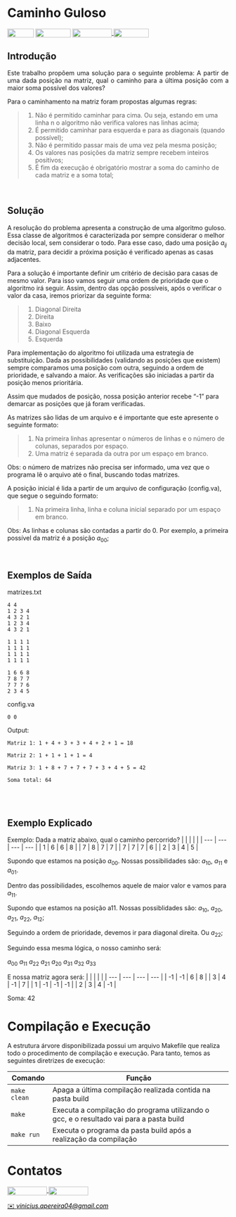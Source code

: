 # Caminho Guloso

<div style="display: inline-block;">
    <img align="center" height="20px" width="60px" src="https://img.shields.io/badge/C%2B%2B-00599C?style=for-the-badge&logo=c%2B%2B&logoColor=white"/> 
    <img align="center" height="20px" width="80px" src="https://img.shields.io/badge/Made%20for-VSCode-1f425f.svg"/> 
    <a href="https://github.com/mpiress/midpy/issues">
    <img align="center" height="20px" width="90px" src="https://img.shields.io/badge/contributions-welcome-brightgreen.svg?style=flat"/>
    <img align="center" height="20px" width="80px" src="https://badgen.net/badge/license/MIT/green"/>
</a> 
</div>

<p> </p>
<p> </p>

## Introdução

<p style="text-align: justify">
	Este trabalho propõem uma solução para o seguinte problema: A partir de uma dada posição na matriz, qual o caminho para a última posição com a maior soma possível dos valores?
</p>

<p style="text-align: justify">
	Para o caminhamento na matriz foram propostas algumas regras:
</p>

>1. Não é permitido caminhar para cima. Ou seja, estando em uma linha n o algoritmo não verifica valores nas linhas acima;
>2. É permitido caminhar para esquerda e para as diagonais (quando possível);
>3. Não é permitido passar mais de uma vez pela mesma posição;
>4. Os valores nas posições da matriz sempre recebem inteiros positivos;
>5. É fim da execução é obrigatório mostrar a soma do caminho de cada matriz e a soma total;

<br>

## Solução


A resolução do problema apresenta  a construção de uma algoritmo guloso. Essa classe de algoritmos é caracterizada por sempre considerar o melhor decisão local, sem considerar o todo. Para esse caso, dado uma posição 
$a_{ij}$ da matriz, para decidir a próxima posição é verificado apenas as casas adjacentes.

Para a solução é importante definir um critério de decisão para casas de mesmo valor. Para isso vamos seguir uma ordem de prioridade que o algoritmo irá seguir. Assim, dentro das opção possíveis, após o verificar o valor da casa, iremos priorizar da seguinte forma:

>1. Diagonal Direita
>2. Direita
>3. Baixo
>4. Diagonal Esquerda
>5. Esquerda

Para implementação do algoritmo foi utilizada uma estrategia de substituição. Dada as possibilidades (validando as posições que existem) sempre comparamos uma posição com outra, seguindo a ordem de prioridade, e salvando a maior. As verificações são iniciadas a partir da posição menos prioritária.

Assim que mudados de posição, nossa posição anterior recebe “-1” para demarcar as posições que já foram verificadas.

As matrizes são lidas de um arquivo e é importante que este apresente o seguinte formato:

>1. Na primeira linhas apresentar o números de linhas e o número de colunas, separados por espaço.
>2. Uma matriz é separada da outra por um espaço em branco.

Obs: o número de matrizes não precisa ser informado, uma vez que o programa lê o arquivo até o final, buscando todas matrizes.

A posição inicial é lida a partir de um arquivo de configuração (config.va), que segue o seguindo formato:

>1. Na primeira linha, linha e coluna inicial separado por um espaço em branco.

Obs: As linhas e colunas são contadas a partir do 0. Por exemplo, a primeira possível da matriz é a posição $a_{00}$;

<br>

## Exemplos de Saída

matrizes.txt

```
4 4
1 2 3 4
4 3 2 1
1 2 3 4
4 3 2 1

1 1 1 1
1 1 1 1
1 1 1 1
1 1 1 1

1 6 6 8
7 8 7 7
7 7 7 6
2 3 4 5
```

config.va

```
0 0
```

Output:
```
Matriz 1: 1 + 4 + 3 + 3 + 4 + 2 + 1 = 18

Matriz 2: 1 + 1 + 1 + 1 = 4

Matriz 3: 1 + 8 + 7 + 7 + 7 + 3 + 4 + 5 = 42

Soma total: 64
```

<br> <br>

## Exemplo Explicado

Exemplo: Dada a matriz abaixo, qual o caminho percorrido?
| | | | |
| --- | --- | --- | --- |
| 1 | 6 | 6 | 8 |
| 7 | 8 | 7 | 7 |
| 7 | 7 | 7 | 6 |
| 2 | 3 | 4 | 5 |

Supondo que estamos na posição $a_{00}$. Nossas possibilidades são: $a_{10}$, $a_{11}$ e $a_{01}$.

Dentro das possibilidades, escolhemos aquele de maior valor e vamos para $a_{11}$.

Supondo que estamos na posição a11. Nossas possiblidades são: $a_{10}$, $a_{20}$, $a_{21}$, $a_{22}$, $a_{12}$;

Seguindo a ordem de prioridade, devemos ir para diagonal direita. Ou $a_{22}$;

Seguindo essa mesma lógica, o nosso caminho será:

$a_{00}$ $a_{11}$ $a_{22}$ $a_{21}$ $a_{20}$ $a_{31}$ $a_{32}$ $a_{33}$

E nossa matriz agora será:
| | | | |
| --- | --- | --- | --- |
| -1 | -1 | 6 | 8 |
| 3 | 4 | -1 | 7 |
| 1 | -1 | -1 | -1 |
| 2 | 3 | 4 | -1 |

Soma: 42



# Compilação e Execução

A estrutura árvore disponibilizada possui um arquivo Makefile que realiza todo o procedimento de compilação e execução. Para tanto, temos as seguintes diretrizes de execução:


| Comando                |  Função                                                                                           |                     
| -----------------------| ------------------------------------------------------------------------------------------------- |
|  `make clean`          | Apaga a última compilação realizada contida na pasta build                                        |
|  `make`                | Executa a compilação do programa utilizando o gcc, e o resultado vai para a pasta build           |
|  `make run`            | Executa o programa da pasta build após a realização da compilação                                 |


# Contatos

<div style="display: inline-block;">
<a href="https://t.me/vini_apereira">
<img align="center" height="20px" width="90px" src="https://img.shields.io/badge/Telegram-2CA5E0?style=for-the-badge&logo=telegram&logoColor=white"/> 
</a>

<a href="https://www.linkedin.com/in/vinicius-alves-pereira-913254236/">
<img align="center" height="20px" width="90px" src="https://img.shields.io/badge/LinkedIn-0077B5?style=for-the-badge&logo=linkedin&logoColor=white"/>
</a>

</div>

<p> </p>


<a style="color:black" href="mailto:vinicius.apereira04@gmail.com?subject=[GitHub]%20Source%20Dynamic%20Lists">
✉️ <i>vinicius.apereira04@gmail.com</i>
</a>

